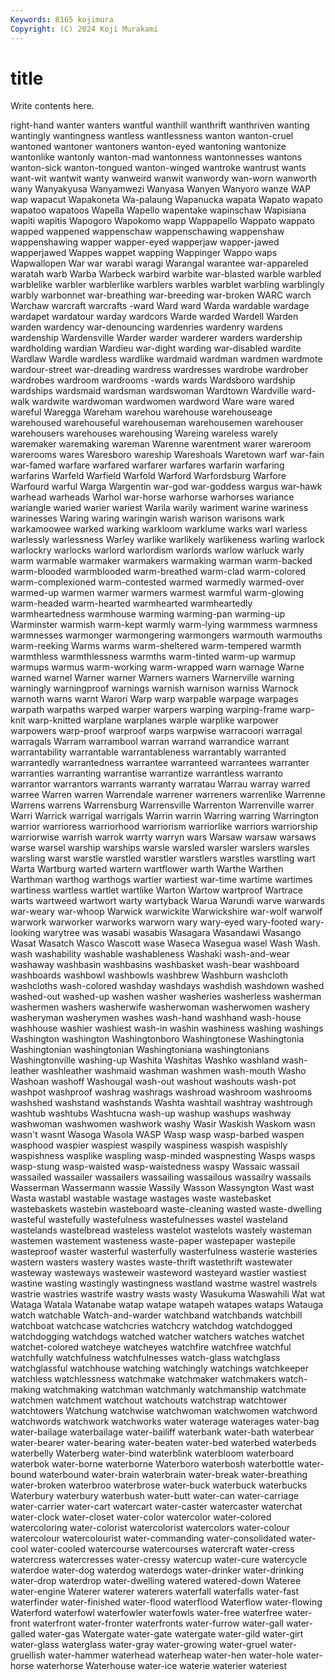 ```yaml
---
Keywords: 8165 kojimura
Copyright: (C) 2024 Koji Murakami
---
```


# title

Write contents here.



right-hand wanter wanters wantful wanthill
wanthrift wanthriven wanting wantingly wantingness wantless wantlessness wanton wanton-cruel wantoned
wantoner wantoners wanton-eyed wantoning wantonize wantonlike wantonly wanton-mad wantonness wantonnesses
wantons wanton-sick wanton-tongued wanton-winged wantroke wantrust wants want-wit wantwit wanty
wanweird wanwit wanwordy wan-worn wanworth wany Wanyakyusa Wanyamwezi Wanyasa Wanyen
Wanyoro wanze WAP wap wapacut Wapakoneta Wa-palaung Wapanucka wapata Wapato
wapato wapatoo wapatoos Wapella Wapello wapentake wapinschaw Wapisiana wapiti wapitis
Wapogoro Wapokomo wapp Wappapello Wappato wappato wapped wappened wappenschaw wappenschawing
wappenshaw wappenshawing wapper wapper-eyed wapperjaw wapper-jawed wapperjawed Wappes wappet wapping
Wappinger Wappo waps Wapwallopen War war warabi waragi Warangal warantee
war-appareled waratah warb Warba Warbeck warbird warbite war-blasted warble warbled
warblelike warbler warblerlike warblers warbles warblet warbling warblingly warbly warbonnet
war-breathing war-breeding war-broken WARC warch Warchaw warcraft warcrafts -ward Ward
ward Warda wardable wardage wardapet wardatour warday wardcors Warde warded
Wardell Warden warden wardency war-denouncing wardenries wardenry wardens wardenship Wardensville
Warder warder warderer warders wardership wardholding wardian Wardieu war-dight warding
war-disabled wardite Wardlaw Wardle wardless wardlike wardmaid wardman wardmen wardmote
wardour-street war-dreading wardress wardresses wardrobe wardrober wardrobes wardroom wardrooms -wards
wards Wardsboro wardship wardships wardsmaid wardsman wardswoman Wardtown Wardville ward-walk
wardwite wardwoman wardwomen wardword Ware ware wared wareful Waregga Wareham
warehou warehouse warehouseage warehoused warehouseful warehouseman warehousemen warehouser warehousers warehouses
warehousing Wareing wareless warely waremaker waremaking wareman Warenne warentment warer
wareroom warerooms wares Waresboro wareship Wareshoals Waretown warf war-fain war-famed
warfare warfared warfarer warfares warfarin warfaring warfarins Warfeld Warfield Warfold
Warford Warfordsburg Warfore Warfourd warful Warga Wargentin war-god war-goddess wargus
war-hawk warhead warheads Warhol war-horse warhorse warhorses wariance wariangle waried
warier wariest Warila warily wariment warine wariness warinesses Waring waring
waringin warish warison warisons wark warkamoowee warked warking warkloom warklume
warks warl warless warlessly warlessness Warley warlike warlikely warlikeness warling
warlock warlockry warlocks warlord warlordism warlords warlow warluck warly warm
warmable warmaker warmakers warmaking warman warm-backed warm-blooded warmblooded warm-breathed warm-clad
warm-colored warm-complexioned warm-contested warmed warmedly warmed-over warmed-up warmen warmer warmers
warmest warmful warm-glowing warm-headed warm-hearted warmhearted warmheartedly warmheartedness warmhouse warming
warming-pan warming-up Warminster warmish warm-kept warmly warm-lying warmmess warmness warmnesses
warmonger warmongering warmongers warmouth warmouths warm-reeking Warms warms warm-sheltered warm-tempered
warmth warmthless warmthlessness warmths warm-tinted warm-up warmup warmups warmus warm-working
warm-wrapped warn warnage Warne warned warnel Warner warner Warners warners
Warnerville warning warningly warningproof warnings warnish warnison warniss Warnock warnoth
warns warnt Warori Warp warp warpable warpage warpages warpath warpaths
warped warper warpers warping warping-frame warp-knit warp-knitted warplane warplanes warple
warplike warpower warpowers warp-proof warproof warps warpwise warracoori warragal warragals
Warram warrambool warran warrand warrandice warrant warrantability warrantable warrantableness warrantably
warranted warrantedly warrantedness warrantee warranteed warrantees warranter warranties warranting warrantise
warrantize warrantless warranto warrantor warrantors warrants warranty warratau Warrau warray
warred warree Warren warren Warrendale warrener warreners warrenlike Warrenne Warrens
warrens Warrensburg Warrensville Warrenton Warrenville warrer Warri Warrick warrigal warrigals
Warrin warrin Warring warring Warrington warrior warrioress warriorhood warriorism warriorlike
warriors warriorship warriorwise warrish warrok warrty warryn wars Warsaw warsaw
warsaws warse warsel warship warships warsle warsled warsler warslers warsles
warsling warst warstle warstled warstler warstlers warstles warstling wart Warta
Wartburg warted wartern wartflower warth Warthe Warthen Warthman warthog warthogs
wartier wartiest war-time wartime wartimes wartiness wartless wartlet wartlike Warton
Wartow wartproof Wartrace warts wartweed wartwort warty wartyback Warua Warundi
warve warwards war-weary war-whoop Warwick warwickite Warwickshire war-wolf warwolf warwork
warworker warworks warworn wary wary-eyed wary-footed wary-looking warytree was wasabi
wasabis Wasagara Wasandawi Wasango Wasat Wasatch Wasco Wascott wase Waseca
Wasegua wasel Wash Wash. wash washability washable washableness Washaki wash-and-wear
washaway washbasin washbasins washbasket wash-bear washboard washboards washbowl washbowls washbrew
Washburn washcloth washcloths wash-colored washday washdays washdish washdown washed washed-out
washed-up washen washer washeries washerless washerman washermen washers washerwife washerwoman
washerwomen washery washeryman washerymen washes wash-hand washhand wash-house washhouse washier
washiest wash-in washin washiness washing washings Washington washington Washingtonboro Washingtonese
Washingtonia Washingtonian washingtonian Washingtoniana washingtonians Washingtonville washing-up Washita Washitas Washko
washland wash-leather washleather washmaid washman washmen wash-mouth Washo Washoan washoff
Washougal wash-out washout washouts wash-pot washpot washproof washrag washrags washroad
washroom washrooms washshed washstand washstands Washta washtail washtray washtrough washtub
washtubs Washtucna wash-up washup washups washway washwoman washwomen washwork washy
Wasir Waskish Waskom wasn wasn't wasnt Wasoga Wasola WASP Wasp
wasp wasp-barbed waspen wasphood waspier waspiest waspily waspiness waspish waspishly
waspishness wasplike waspling wasp-minded waspnesting Wasps wasps wasp-stung wasp-waisted wasp-waistedness
waspy Wassaic wassail wassailed wassailer wassailers wassailing wassailous wassailry wassails
Wasserman Wassermann wassie Wassily Wasson Wassyngton Wast wast Wasta wastabl
wastable wastage wastages waste wastebasket wastebaskets wastebin wasteboard waste-cleaning wasted
waste-dwelling wasteful wastefully wastefulness wastefulnesses wastel wasteland wastelands wastelbread wasteless
wastelot wastelots wastely wasteman wastemen wastement wasteness waste-paper wastepaper wastepile
wasteproof waster wasterful wasterfully wasterfulness wasterie wasteries wastern wasters wastery
wastes waste-thrift wastethrift wastewater wasteway wasteways wasteweir wasteword wasteyard wastier
wastiest wastine wasting wastingly wastingness wastland wastme wastrel wastrels wastrie
wastries wastrife wastry wasts wasty Wasukuma Waswahili Wat wat Wataga
Watala Watanabe watap watape watapeh watapes wataps Watauga watch watchable
Watch-and-warder watchband watchbands watchbill watchboat watchcase watchcries watchcry watchdog watchdogged
watchdogging watchdogs watched watcher watchers watches watchet watchet-colored watcheye watcheyes
watchfire watchfree watchful watchfully watchfulness watchfulnesses watch-glass watchglass watchglassful watchhouse
watching watchingly watchings watchkeeper watchless watchlessness watchmake watchmaker watchmakers watch-making
watchmaking watchman watchmanly watchmanship watchmate watchmen watchment watchout watchouts watchstrap
watchtower watchtowers Watchung watchwise watchwoman watchwomen watchword watchwords watchwork watchworks
water waterage waterages water-bag water-bailage waterbailage water-bailiff waterbank water-bath waterbear
water-bearer water-bearing water-beaten water-bed waterbed waterbeds waterbelly Waterberg water-bind waterblink
waterbloom waterboard waterbok water-borne waterborne Waterboro waterbosh waterbottle water-bound waterbound
water-brain waterbrain water-break water-breathing water-broken waterbroo waterbrose water-buck waterbuck waterbucks
Waterbury waterbury waterbush water-butt water-can water-carriage water-carrier water-cart watercart water-caster
watercaster waterchat water-clock water-closet water-color watercolor water-colored watercoloring water-colorist watercolorist
watercolors water-colour watercolour watercolourist water-commanding water-consolidated water-cool water-cooled watercourse watercourses
watercraft water-cress watercress watercresses water-cressy watercup water-cure watercycle waterdoe water-dog
waterdog waterdogs water-drinker water-drinking water-drop waterdrop water-dwelling watered watered-down Wateree
water-engine Waterer waterer waterers waterfall waterfalls water-fast waterfinder water-finished water-flood
waterflood Waterflow water-flowing Waterford waterfowl waterfowler waterfowls water-free waterfree water-front
waterfront water-fronter waterfronts water-furrow water-gall water-galled water-gas Watergate water-gate watergate
water-gild water-girt water-glass waterglass water-gray water-growing water-gruel water-gruellish water-hammer waterhead
waterheap water-hen water-hole water-horse waterhorse Waterhouse water-ice waterie waterier wateriest
